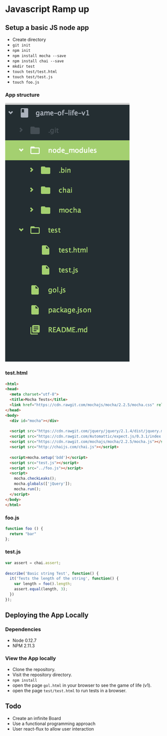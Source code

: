 # Javascript Ramp up

## Setup a basic JS node app

* Create directory
* `git init`
* `npm init`
* `npm install mocha --save`
* `npm install chai --save`
* `mkdir test`
* `touch test/test.html`
* `touch test/test.js`
* `touch foo.js`

### App structure
![tree structure](tree.png)
### test.html
```html
<html>
<head>
  <meta charset="utf-8">
  <title>Mocha Tests</title>
  <link href="https://cdn.rawgit.com/mochajs/mocha/2.2.5/mocha.css" rel="stylesheet" />
</head>
<body>
  <div id="mocha"></div>

  <script src="https://cdn.rawgit.com/jquery/jquery/2.1.4/dist/jquery.min.js"></script>
  <script src="https://cdn.rawgit.com/Automattic/expect.js/0.3.1/index.js"></script>
  <script src="https://cdn.rawgit.com/mochajs/mocha/2.2.5/mocha.js"></script>
  <script src="http://chaijs.com/chai.js"></script>

  <script>mocha.setup('bdd')</script>
  <script src="test.js"></script>
  <script src="../foo.js"></script>
  <script>
    mocha.checkLeaks();
    mocha.globals(['jQuery']);
    mocha.run();
  </script>
</body>
</html>
```

### foo.js
```js
function foo () {
  return "bar"
};
```

### test.js
```js
var assert = chai.assert;

describe('Basic string Test', function() {
  it('Tests the length of the string', function() {
    var length = foo().length;
    assert.equal(length, 3);
  })
});
```
## Deploying the App Locally
### Dependencies
* Node 0.12.7
* NPM 2.11.3

### View the App locally

* Clone the repository.
* Visit the repository directory.
* `npm install`
* open the page `gol.html` in your browser to see the game of life (v1).
* open the page `test/test.html` to run tests in a browser.

## Todo
* Create an infinite Board
* Use a functional programming approach
* User react-flux to allow user interaction
